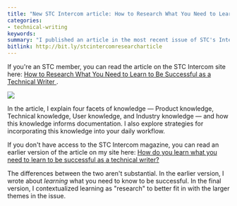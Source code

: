 ```yaml
---
title: "New STC Intercom article: How to Research What You Need to Learn to Be Successful as a Technical Writer"
categories:
- technical-writing
keywords:
summary: "I published an article in the most recent issue of STC's Intercom magazine titled \"How to Research What You Need to Learn to Be Successful as a Technical Writer\" (Nov/Dec 2017). The article explores the approach I take in \"researching\" topics at work to gather the information needed for documentation."
bitlink: http://bit.ly/stcintercomresearcharticle
---
```


If you're an STC member, you can read the article on the STC Intercom site here: [How to Research What You Need to Learn to Be Successful as a Technical Writer
](https://www.stc.org/intercom/2017/12/how-to-research-what-you-need-to-learn-to-be-successful-as-a-technical-writer/).

<a href="https://www.stc.org/intercom/2017/12/how-to-research-what-you-need-to-learn-to-be-successful-as-a-technical-writer/"><img src="https://idratherbewritingmedia.com/images/intercom-research-article.png"/></a>

In the article, I explain four facets of knowledge &mdash; Product knowledge, Technical knowledge, User knowledge, and Industry knowledge &mdash; and how this knowledge informs documentation. I also explore strategies for incorporating this knowledge into your daily workflow.

If you don't have access to the STC Intercom magazine, you can read an earlier version of the article on my site here: [How do you learn what you need to learn to be successful as a technical writer?
](https://idratherbewriting.com/2017/02/24/how-to-learn-what-you-need-to-learn/)

The differences between the two aren't substantial. In the earlier version, I wrote about *learning* what you need to know to be successful. In the final version, I contextualized learning as "research" to better fit in with the larger themes in the issue.
